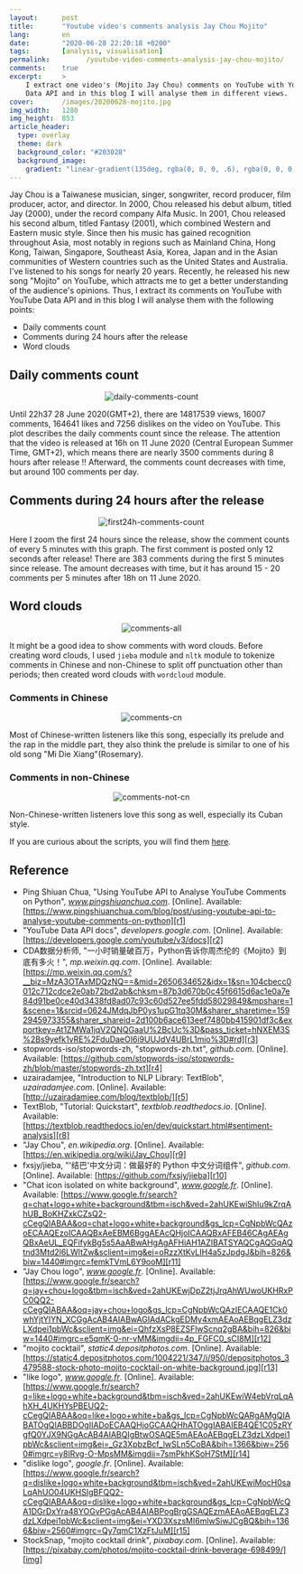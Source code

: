 ```yaml
---
layout:      post
title:       "Youtube video's comments analysis Jay Chou Mojito"
lang:        en
date:        "2020-06-28 22:20:18 +0200"
tags:        [analysis, visualisation]
permalink:         /youtube-video-comments-analysis-jay-chou-mojito/
comments:    true
excerpt:     >
    I extract one video's (Mojito Jay Chou) comments on YouTube with YouTube
    Data API and in this blog I will analyse them in different views.
cover:       /images/20200628-mojito.jpg
img_width:   1280
img_height:  853
article_header:
  type: overlay
  theme: dark
  background_color: "#203028"
  background_image:
    gradient: "linear-gradient(135deg, rgba(0, 0, 0, .6), rgba(0, 0, 0, .4))"
---
```


Jay Chou is a Taiwanese musician, singer, songwriter, record producer, film
producer, actor, and director. In 2000, Chou released his debut album, titled
Jay (2000), under the record company Alfa Music. In 2001, Chou released his
second album, titled Fantasy (2001), which combined Western and Eastern music
style. Since then his music has gained recognition throughout Asia, most notably
in regions such as Mainland China, Hong Kong, Taiwan, Singapore, Southeast Asia,
Korea, Japan and in the Asian communities of Western countries such as the
United States and Australia. I've listened to his songs for nearly 20 years.
Recently, he released his new song "Mojito" on YouTube, which attracts me to
get a better understanding of the audience's opinions. Thus, I extract its
comments on YouTube with YouTube Data API and in this blog I will analyse them
with the following points:
- Daily comments count
- Comments during 24 hours after the release
- Word clouds

## Daily comments count

<p align="center">
  <img alt="daily-comments-count"
  src="{{ site.baseurl }}/images/20200628-daily-comments-count.png"/>
</p>

Until 22h37 28 June 2020(GMT+2), there are 14817539 views, 16007 comments,
164641 likes and 7256 dislikes on the video on YouTube. This plot describes the
daily comments count since the release. The attention that the video is released
at 16h on 11 June 2020 (Central European Summer Time, GMT+2), which means there
are nearly 3500 comments during 8 hours after release !! Afterward, the comments
count decreases with time, but around 100 comments per day.

## Comments during 24 hours after the release

<p align="center">
  <img alt="first24h-comments-count"
  src="{{ site.baseurl }}/images/20200628-first24h-comments-count.png"/>
</p>

Here I zoom the first 24 hours since the release, show the comment counts of
every 5 minutes with this graph. The first comment is posted only 12 seconds
after release! There are 383 comments during the first 5 minutes since release.
The amount decreases with time, but it has around 15 - 20 comments per 5
minutes after 18h on 11 June 2020.

## Word clouds

<p align="center">
  <img alt="comments-all"
  src="{{ site.baseurl }}/images/20200628-comments-all.png"/>
</p>

It might be a good idea to show comments with word clouds. Before creating
word clouds, I used `jieba` module and `nltk` module to tokenize comments in
Chinese and non-Chinese to split off punctuation other than periods; then
created word clouds with `wordcloud` module.

### Comments in Chinese

<p align="center">
  <img alt="comments-cn"
  src="{{ site.baseurl }}/images/20200628-comments-cn.png"/>
</p>

Most of Chinese-written listeners like this song, especially its prelude and the
rap in the middle part, they also think the prelude is similar to one of his old
song "Mi Die Xiang"(Rosemary).

### Comments in non-Chinese

<p align="center">
  <img alt="comments-not-cn"
  src="{{ site.baseurl }}/images/20200628-comments-not-cn.png"/>
</p>

Non-Chinese-written listeners love this song as well, especially its Cuban style.

If you are curious about the scripts, you will find them [here][notebook].

## Reference
- Ping Shiuan Chua, "Using YouTube API to Analyse YouTube Comments on Python", _www.pingshiuanchua.com_. [Online]. Available: [https://www.pingshiuanchua.com/blog/post/using-youtube-api-to-analyse-youtube-comments-on-python][r1]
- "YouTube Data API docs", _developers.google.com_. [Online]. Available: [https://developers.google.com/youtube/v3/docs][r2]
- CDA数据分析师, "一小时销量破百万，Python告诉你周杰伦的《Mojito》到底有多火！", _mp.weixin.qq.com_. [Online]. Available: [https://mp.weixin.qq.com/s?__biz=MzA3OTAxMDQzNQ==&mid=2650634652&idx=1&sn=104cbecc0012c712cdce2e0ab72bd2ab&chksm=87b3d670b0c45f6615d6ac1e0a7e84d91be0ce40d3438fd8ad07c93c60d527ee5fdd58029849&mpshare=1&scene=1&srcid=0624JMdqJbP0ys1upG1tq30M&sharer_sharetime=1592945973355&sharer_shareid=2d100b6ace613eef7480bb415901df3c&exportkey=At1ZMWa1jqV2QNQGaaU%2BcUc%3D&pass_ticket=hNXEM3S%2Bs9yefk1vRE%2FduDaeOI6i9UUJdV4UBrL1mio%3D#rd][r3]
- stopwords-iso/stopwords-zh, "stopwords-zh.txt", _github.com_. [Online]. Available: [https://github.com/stopwords-iso/stopwords-zh/blob/master/stopwords-zh.txt][r4]
- uzairadamjee, "Introduction to NLP Library: TextBlob", _uzairadamjee.com_. [Online]. Available: [http://uzairadamjee.com/blog/textblob/][r5]
- TextBlob, "Tutorial: Quickstart", _textblob.readthedocs.io_. [Online]. Available: [https://textblob.readthedocs.io/en/dev/quickstart.html#sentiment-analysis][r8]
- "Jay Chou", _en.wikipedia.org_. [Online]. Available: [https://en.wikipedia.org/wiki/Jay_Chou][r9]
- fxsjy/jieba, "'结巴'中文分词：做最好的 Python 中文分词组件", _github.com_. [Online]. Available: [https://github.com/fxsjy/jieba][r10]
- "Chat icon isolated on white background", _www.google.fr_. [Online]. Available: [https://www.google.fr/search?q=chat+logo+white+background&tbm=isch&ved=2ahUKEwiShIu9kZrqAhUB_BoKHZxkCZsQ2-cCegQIABAA&oq=chat+logo+white+background&gs_lcp=CgNpbWcQAzoECAAQEzoICAAQBxAeEBM6BggAEAcQHjoICAAQBxAFEB46CAgAEAgQBxAeUL_EQFifykBg5s5AaABwAHgAgAFHiAH1AZIBATSYAQCgAQGqAQtnd3Mtd2l6LWltZw&sclient=img&ei=oRzzXtKvLIH4a5zJpdgJ&bih=826&biw=1440#imgrc=femkTVmL6Y9ooM][r11]
- "Jay Chou logo", _www.google.fr_. [Online]. Available: [https://www.google.fr/search?q=jay+chou+logo&tbm=isch&ved=2ahUKEwjDpZ2tjJrqAhWUwoUKHRxPC0QQ2-cCegQIABAA&oq=jay+chou+logo&gs_lcp=CgNpbWcQAzIECAAQE1Ck0whYjtYIYN_XCGgAcAB4AIABwAGIAdACkgEDMy4xmAEAoAEBqgELZ3dzLXdpei1pbWc&sclient=img&ei=QhfzXsP8EZSFlwScnq2gBA&bih=826&biw=1440#imgrc=e5qmK-0-nr-vMM&imgdii=4p_FGFC0_sCI8M][r12]
- "mojito cocktail", _static4.depositphotos.com_. [Online]. Available: [https://static4.depositphotos.com/1004221/347/i/950/depositphotos_3479588-stock-photo-mojito-cocktail-on-white-background.jpg][r13]
- "like logo", _www.google.fr_. [Online]. Available: [https://www.google.fr/search?q=like+logo+white+background&tbm=isch&ved=2ahUKEwiW4ebVrqLqAhXH_4UKHYsPBEUQ2-cCegQIABAA&oq=like+logo+white+ba&gs_lcp=CgNpbWcQARgAMgQIABATOgQIABBDOgIIADoECAAQHjoGCAAQHhATOggIABAIEB4QE1C05zRYgfQ0YJX9NGgAcAB4AIABQIgBtwOSAQE5mAEAoAEBqgELZ3dzLXdpei1pbWc&sclient=img&ei=_Gz3XpbzBcf_lwSLn5CoBA&bih=1366&biw=2560#imgrc=y8lRvg-O-MpsMM&imgdii=7smPkhKSoH7StM][r14]
- "dislike logo", _google.fr_. [Online]. Available: [https://www.google.fr/search?q=dislike+logo+white+background&tbm=isch&ved=2ahUKEwiMocH0saLqAhUO04UKHSIgBFQQ2-cCegQIABAA&oq=dislike+logo+white+background&gs_lcp=CgNpbWcQA1DGrDxYra48YOGvPGgAcAB4AIABPogBrgGSAQEzmAEAoAEBqgELZ3dzLXdpei1pbWc&sclient=img&ei=YXD3XszsMI6mlwSiwJCgBQ&bih=1366&biw=2560#imgrc=Qy7qmC1XzFtJuM][r15]
- StockSnap, "mojito cocktail drink", _pixabay.com_. [Online]. Available: [https://pixabay.com/photos/mojito-cocktail-drink-beverage-698499/][img]

[r1]: https://www.pingshiuanchua.com/blog/post/using-youtube-api-to-analyse-youtube-comments-on-python
[r2]: https://developers.google.com/youtube/v3/docs
[r3]: https://mp.weixin.qq.com/s?__biz=MzA3OTAxMDQzNQ==&mid=2650634652&idx=1&sn=104cbecc0012c712cdce2e0ab72bd2ab&chksm=87b3d670b0c45f6615d6ac1e0a7e84d91be0ce40d3438fd8ad07c93c60d527ee5fdd58029849&mpshare=1&scene=1&srcid=0624JMdqJbP0ys1upG1tq30M&sharer_sharetime=1592945973355&sharer_shareid=2d100b6ace613eef7480bb415901df3c&exportkey=At1ZMWa1jqV2QNQGaaU%2BcUc%3D&pass_ticket=hNXEM3S%2Bs9yefk1vRE%2FduDaeOI6i9UUJdV4UBrL1mio%3D#rd
[r4]: https://github.com/stopwords-iso/stopwords-zh/blob/master/stopwords-zh.txt
[r5]: http://uzairadamjee.com/blog/textblob/
[r8]: https://textblob.readthedocs.io/en/dev/quickstart.html#sentiment-analysis
[r9]: https://en.wikipedia.org/wiki/Jay_Chou
[r10]: https://github.com/fxsjy/jieba
[r11]: https://www.google.fr/search?q=chat+logo+white+background&tbm=isch&ved=2ahUKEwiShIu9kZrqAhUB_BoKHZxkCZsQ2-cCegQIABAA&oq=chat+logo+white+background&gs_lcp=CgNpbWcQAzoECAAQEzoICAAQBxAeEBM6BggAEAcQHjoICAAQBxAFEB46CAgAEAgQBxAeUL_EQFifykBg5s5AaABwAHgAgAFHiAH1AZIBATSYAQCgAQGqAQtnd3Mtd2l6LWltZw&sclient=img&ei=oRzzXtKvLIH4a5zJpdgJ&bih=826&biw=1440#imgrc=femkTVmL6Y9ooM
[r12]: https://www.google.fr/search?q=jay+chou+logo&tbm=isch&ved=2ahUKEwjDpZ2tjJrqAhWUwoUKHRxPC0QQ2-cCegQIABAA&oq=jay+chou+logo&gs_lcp=CgNpbWcQAzIECAAQE1Ck0whYjtYIYN_XCGgAcAB4AIABwAGIAdACkgEDMy4xmAEAoAEBqgELZ3dzLXdpei1pbWc&sclient=img&ei=QhfzXsP8EZSFlwScnq2gBA&bih=826&biw=1440#imgrc=e5qmK-0-nr-vMM&imgdii=4p_FGFC0_sCI8M
[r13]: https://static4.depositphotos.com/1004221/347/i/950/depositphotos_3479588-stock-photo-mojito-cocktail-on-white-background.jpg
[r14]: https://www.google.fr/search?q=like+logo+white+background&tbm=isch&ved=2ahUKEwiW4ebVrqLqAhXH_4UKHYsPBEUQ2-cCegQIABAA&oq=like+logo+white+ba&gs_lcp=CgNpbWcQARgAMgQIABATOgQIABBDOgIIADoECAAQHjoGCAAQHhATOggIABAIEB4QE1C05zRYgfQ0YJX9NGgAcAB4AIABQIgBtwOSAQE5mAEAoAEBqgELZ3dzLXdpei1pbWc&sclient=img&ei=_Gz3XpbzBcf_lwSLn5CoBA&bih=1366&biw=2560#imgrc=y8lRvg-O-MpsMM&imgdii=7smPkhKSoH7StM
[r15]: https://www.google.fr/search?q=dislike+logo+white+background&tbm=isch&ved=2ahUKEwiMocH0saLqAhUO04UKHSIgBFQQ2-cCegQIABAA&oq=dislike+logo+white+background&gs_lcp=CgNpbWcQA1DGrDxYra48YOGvPGgAcAB4AIABPogBrgGSAQEzmAEAoAEBqgELZ3dzLXdpei1pbWc&sclient=img&ei=YXD3XszsMI6mlwSiwJCgBQ&bih=1366&biw=2560#imgrc=Qy7qmC1XzFtJuM
[img]: https://pixabay.com/photos/mojito-cocktail-drink-beverage-698499/
[notebook]: https://github.com/jingwen-z/python-playground/blob/master/analysis/Jay%20Chou%20Mojito/analysis_mojito_youtube.ipynb
